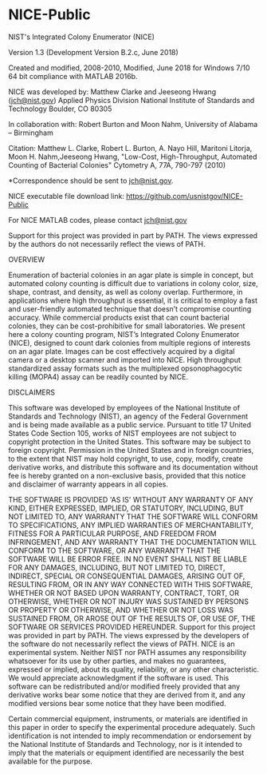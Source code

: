 # NICE-Public
NIST's Integrated Colony Enumerator (NICE)

Version 1.3 (Development Version B.2.c, June 2018)

Created and modified, 2008-2010,
Modified, June 2018 for Windows 7/10 64 bit compliance with MATLAB 2016b.

NICE was developed by:
Matthew Clarke and Jeeseong Hwang (jch@nist.gov)
Applied Physics Division
National Institute of Standards and Technology
Boulder, CO 80305

In collaboration with:
Robert Burton and Moon Nahm, University of Alabama – Birmingham

Citation:
Matthew L. Clarke, Robert L. Burton, A. Nayo Hill, Maritoni Litorja, Moon H. Nahm,Jeeseong Hwang, "Low-Cost, High-Throughput, Automated Counting of Bacterial Colonies" Cytometry A, 77A, 790-797 (2010)

*Correspondence should be sent to jch@nist.gov.

NICE executable file download link:
https://github.com/usnistgov/NICE-Public

For NICE MATLAB codes, please contact jch@nist.gov
 
Support for this project was provided in part by PATH.  The views expressed by the authors do not necessarily reflect the views of PATH.

OVERVIEW

Enumeration of bacterial colonies in an agar plate is simple in concept, but automated colony counting is difficult due to variations in colony color, size, shape, contrast, and density, as well as colony overlap.  Furthermore, in applications where high throughput is essential, it is critical to employ a fast and user-friendly automated technique that doesn’t compromise counting accuracy.  While commercial products exist that can count bacterial colonies, they can be cost-prohibitive for small laboratories.  We present here a colony counting program, NIST’s Integrated Colony Enumerator (NICE), designed to count dark colonies from multiple regions of interests on an agar plate.  Images can be cost effectively acquired by a digital camera or a desktop scanner and imported into NICE.  High throughput standardized assay formats such as the multiplexed opsonophagocytic killing (MOPA4) assay can be readily counted by NICE.

DISCLAIMERS

This software was developed by employees of the National Institute of Standards and Technology (NIST), an agency of the Federal Government and is being made available as a public service. Pursuant to title 17 United States Code Section 105, works of NIST employees are not subject to copyright protection in the United States.  This software may be subject to foreign copyright.  Permission in the United States and in foreign countries, to the extent that NIST may hold copyright, to use, copy, modify, create derivative works, and distribute this software and its documentation without fee is hereby granted on a non-exclusive basis, provided that this notice and disclaimer of warranty appears in all copies. 

THE SOFTWARE IS PROVIDED 'AS IS' WITHOUT ANY WARRANTY OF ANY KIND, EITHER EXPRESSED, IMPLIED, OR STATUTORY, INCLUDING, BUT NOT LIMITED TO, ANY WARRANTY THAT THE SOFTWARE WILL CONFORM TO SPECIFICATIONS, ANY IMPLIED WARRANTIES OF MERCHANTABILITY, FITNESS FOR A PARTICULAR PURPOSE, AND FREEDOM FROM INFRINGEMENT, AND ANY WARRANTY THAT THE DOCUMENTATION WILL CONFORM TO THE SOFTWARE, OR ANY WARRANTY THAT THE SOFTWARE WILL BE ERROR FREE.  IN NO EVENT SHALL NIST BE LIABLE FOR ANY DAMAGES, INCLUDING, BUT NOT LIMITED TO, DIRECT, INDIRECT, SPECIAL OR CONSEQUENTIAL DAMAGES, ARISING OUT OF, RESULTING FROM, OR IN ANY WAY CONNECTED WITH THIS SOFTWARE, WHETHER OR NOT BASED UPON WARRANTY, CONTRACT, TORT, OR OTHERWISE, WHETHER OR NOT INJURY WAS SUSTAINED BY PERSONS OR PROPERTY OR OTHERWISE, AND WHETHER OR NOT LOSS WAS SUSTAINED FROM, OR AROSE OUT OF THE RESULTS OF, OR USE OF, THE SOFTWARE OR SERVICES PROVIDED HEREUNDER.
Support for this project was provided in part by PATH.  The views expressed by the developers of the software do not necessarily reflect the views of PATH.  NICE is an experimental system. Neither NIST nor PATH assumes any responsibility whatsoever for its use by other parties, and makes no guarantees, expressed or implied, about its quality, reliability, or any other characteristic. We would appreciate acknowledgment if the software is used. This software can be redistributed and/or modified freely provided that any derivative works bear some notice that they are derived from it, and any modified versions bear some notice that they have been modified. 

Certain commercial equipment, instruments, or materials are identified in this paper in order to specify the experimental procedure adequately. Such identification is not intended to imply recommendation or endorsement by the National Institute of Standards and Technology, nor is it intended to imply that the materials or equipment identified are necessarily the best available for the purpose.



